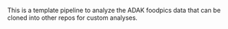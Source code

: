 This is a template pipeline to analyze the ADAK foodpics data
that can be cloned into other repos for custom analyses.
